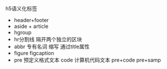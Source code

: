 h5语义化标签
- header+footer
- aside + article
- hgroup 
- hr分割线 隔开两个独立的区块 
- abbr 专有名词 缩写 通过title属性
- figure figcaption 
- pre 预定义格式文本
  code 计算机代码文本
  pre+code 
  pre+samp
